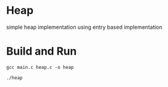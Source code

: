 # Heap 
simple heap implementation using entry based implementation 

<h1>Build and Run </h1>
<code>gcc main.c heap.c -o heap</code>

<code>./heap </code>

